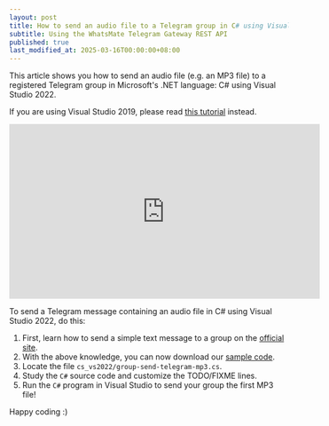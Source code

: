 ```yaml
---
layout: post
title: How to send an audio file to a Telegram group in C# using Visual Studio 2022
subtitle: Using the WhatsMate Telegram Gateway REST API
published: true
last_modified_at: 2025-03-16T00:00:00+08:00
---
```


This article shows you how to send an audio file (e.g. an MP3 file) to a registered Telegram group in Microsoft's .NET language: C# using Visual Studio 2022.

If you are using Visual Studio 2019, please read [this tutorial](/2022-06-28-send-telegram-group-mp3-c-sharp-dot-net/) instead.


<iframe width="560" height="315" src="https://www.youtube.com/embed/CLQ31r10iRI?rel=0&cc_load_policy=1" frameborder="0" allowfullscreen></iframe>


To send a Telegram message containing an audio file in C# using Visual Studio 2022, do this:

1. First, learn how to send a simple text message to a group on the [official site](https://www.whatsmate.net/telegram-group-message-api.html). 
2. With the above knowledge, you can now download our [sample code](https://github.com/whatsmate/telegram-demos/archive/master.zip).
3. Locate the file `cs_vs2022/group-send-telegram-mp3.cs`.  <script src="https://gist.github.com/whatsmate/cbcad4b5c72b53bc2befa6eccb831163.js"></script>
4. Study the `C#` source code and customize the TODO/FIXME lines.
5. Run the `C#` program in Visual Studio to send your group the first MP3 file!


Happy coding :) 


<br>

